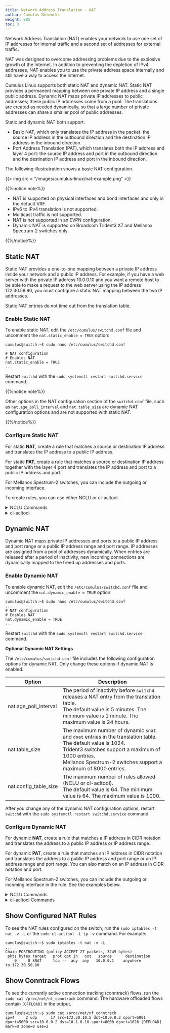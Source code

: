 ```yaml
---
title: Network Address Translation - NAT
author: Cumulus Networks
weight: 885
toc: 3
---
```

Network Address Translation (NAT) enables your network to use one set of IP addresses for internal traffic and a second set of addresses for external traffic.

NAT was designed to overcome addressing problems due to the explosive growth of the Internet. In addition to preventing the depletion of IPv4 addresses, NAT enables you to use the private address space internally and still have a way to access the Internet.

Cumulus Linux supports both static NAT and dynamic NAT. Static NAT provides a permanent mapping between one private IP address and a single public address. Dynamic NAT maps private IP addresses to public addresses; these public IP addresses come from a pool. The translations are created as needed  dynamically, so that a large number of private addresses can share a smaller pool of public addresses.

Static and dynamic NAT both support:

- Basic NAT, which only translates the IP address in the packet: the source IP address in the outbound direction and the destination IP address in the inbound direction.
- Port Address Translation (PAT), which translates both the IP address and layer 4 port: the source IP address and port in the outbound direction and the destination IP address and port in the inbound direction.

The following illustratration shows a basic NAT configuration.

{{< img src = "/images/cumulus-linux/nat-example.png" >}}

{{%notice note%}}

- NAT is supported on physical interfaces and bond interfaces and only in the default VRF.
- IPv6 to IPv4 translation is not supported.
- Multicast traffic is not supported.
- NAT is *not* supported in an EVPN configuration.
- Dynamic NAT is supported on Broadcom Trident3 X7 and Mellanox Spectrum-2 switches only.

{{%/notice%}}

## Static NAT

Static NAT provides a one-to-one mapping between a private IP address inside your network and a public IP address. For example, if you have a web server with the private IP address 10.0.0.10 and you want a remote host to be able to make a request to the web server using the IP address 172.30.58.80, you must configure a static NAT mapping between the two IP addresses.

Static NAT entries do not time out from the translation table.

### Enable Static NAT

To enable static NAT, edit the `/etc/cumulus/switchd.conf` file and uncomment the `nat.static_enable = TRUE` option:

```
cumulus@switch:~$ sudo nano /etc/cumulus/switchd.conf
...
# NAT configuration
# Enables NAT
nat.static_enable = TRUE
...
```

Restart `switchd` with the `sudo systemctl restart switchd.service` command.

{{%notice note%}}

Other options in the NAT configuration section of the `switchd.conf` file, such as `nat.age_poll_interval` and `nat.table_size` are dynamic NAT configuration options and are not supported with static NAT.

{{%/notice%}}

### Configure Static NAT

For static **NAT**, create a rule that matches a source or destination IP address and translates the IP address to a public IP address.

For static **PAT**, create a rule that matches a source or destination IP address together with the layer 4 port and translates the IP address and port to a public IP address and port.

For Mellanox Spectrum-2 switches, you can include the outgoing or incoming interface.

To create rules, you can use either NCLU or cl-acltool.

<details>

<summary>NCLU Commands</summary>

Use the following NCLU commands:

**NAT**

```
net add nat static snat|dnat <protocol> <ip-address> [out-interface|in-interface <interface>] translate <ip-address>
```

**PAT**

```
net add nat static snat|dnat <protocol> <ip-address> <port> [out-interface|in-interface <interface>] translate <ip-address> <port>
```

Where:

- `snat` is the source NAT
- `dnat` is the destination NAT
- `protocol` is TCP, ICMP, or UDP. The protocol is required.
- `out-interface` is the outbound interface for `snat` (Mellanox Spectrum-2 switches only)
- `in-interface` is the inbound interface for `dnat` (Mellanox Spectrum-2 switches only)

**Command Examples**

The following rule matches TCP packets with source IP address 10.0.01 and translates the IP address to 172.30.58.80:

```
cumulus@switch:~$ net add nat static snat tcp 10.0.0.1 translate 172.30.58.80
cumulus@switch:~$ net pending
cumulus@switch:~$ net commit
```

The following rule matches ICMP packets with destination IP address 172.30.58.80 on interface swp51 and translates the IP address to 10.0.0.1

```
cumulus@switch:~$ net add nat static dnat icmp 172.30.58.80 in-interface swp51 translate 10.0.0.1
cumulus@switch:~$ net pending
cumulus@switch:~$ net commit
```

The following rule matches UDP packets with source IP address 10.0.0.1 and source port 5000, and translates the IP address to 172.30.58.80 and the port to 6000.

```
cumulus@switch:~$ net add nat static snat udp 10.0.0.1 5000 translate 172.30.58.80 6000
cumulus@switch:~$ net pending
cumulus@switch:~$ net commit
```

The following rule matches UDP packets with destination IP address 172.30.58.80 and destination port 6000 on interface swp51, and translates the IP address to 10.0.0.1 and the port to 5000:

```
cumulus@switch:~$ net add nat static dnat udp 172.30.58.80 6000 in-interface swp51 translate 10.0.0.1 5000
cumulus@switch:~$ net pending
cumulus@switch:~$ net commit
```

To delete a static rule, run the `net del` command. For example:

```
cumulus@switch:~$ net del nat static snat tcp 10.0.0.1 translate 172.30.58.80
cumulus@switch:~$ net pending
cumulus@switch:~$ net commit
```

</details>

<details>

<summary>cl-acltool </summary>

To add NAT rules using `cl-acltool`, either edit an existing file in the `/etc/cumulus/acl/policy.d` directory and add rules under `[iptables]` or create a new file in the `/etc/cumulus/acl/policy.d` directory and add rules under an `[iptables]` section. For example:

```
cumulus@switch:~$ sudo nano /etc/cumulus/acl/policy.d/60_nat.rules
[iptables]

 #Add rule
 ```

**Example Rules**

The following rule matches TCP packets with source IP address 10.0.01 and translates the IP address to 172.30.58.80:

```
-t nat -A POSTROUTING -s 10.0.0.1 -p tcp -j SNAT --to-source 172.30.58.80
```

The following rule matches ICMP packets with destination IP address 172.30.58.80 on interface swp51 and translates the IP address to 10.0.0.1

```
-t nat -A PREROUTING -d 172.30.58.80 -p icmp --in-interface swp51 -j DNAT --to-destination 10.0.0.1
```

The following rule matches UDP packets with source IP address 10.0.0.1 and source port 5000, and translates the IP address to 172.30.58.80 and the port to 6000.

```
-t nat -A POSTROUTING -s 10.0.0.1 -p udp --sport 5000 -j SNAT --to-source 172.30.58.80:6000
```

The following rule matches UDP packets with destination IP address 172.30.58.80 and destination port 6000 on interface swp51, and translates the IP address to 10.0.0.1 and the port to 5000.

```
-t nat -A PREROUTING -d 172.30.58.80 -p udp --dport 6000 --in-interface swp51  -j DNAT --to-destination 10.0.0.1:5000
```

To delete a static NAT rule, remove the rule from the policy file in the  `/etc/cumulus/acl/policy.d` directory, then run the `sudo cl-acltool -i command`.

</details>

## Dynamic NAT

Dynamic NAT maps private IP addresses and ports to a public IP address and port range or a public IP address range and port range. IP addresses are assigned from a pool of addresses dynamically. When entries are released after a period of inactivity, new incoming connections are dynamically mapped to the freed up addresses and ports.

### Enable Dynamic NAT

To enable dynamic NAT, edit the `/etc/cumulus/switchd.conf` file and uncomment the `nat.dynamic_enable = TRUE` option:

```
cumulus@switch:~$ sudo nano /etc/cumulus/switchd.conf
...
# NAT configuration
# Enables NAT
nat.dynamic_enable = TRUE
...
```

Restart `switchd` with the `sudo systemctl restart switchd.service` command.

**Optional Dynamic NAT Settings**

The `/etc/cumulus/switchd.conf` file includes the following configuration options for dynamic NAT. Only change these options if dynamic NAT is enabled.

| Option | Description |
| ------ | ----------- |
| nat.age_poll_interval | The period of inactivity before `switchd` releases a NAT entry from the translation table.<br>The default value is 5 minutes. The minimum value is 1 minute. The maximum value is 24 hours.|
| nat.table_size | The maximum number of dynamic `snat` and `dnat` entries in the translation table. The default value is 1024.<br>Trident3 switches support a maximum of 1000 entries.<br>Mellanox Spectrum-2 switches support a maximum of 8000 entries. |
| nat.config_table_size | The maximum number of rules allowed (NCLU or cl-acltool).<br>The default value is 64. The minimum value is 64. The maximum value is 1000. |

After you change any of the dynamic NAT configuration options, restart `switchd` with the `sudo systemctl restart switchd.service` command.

### Configure Dynamic NAT

For dynamic **NAT**, create a rule that matches a IP address in CIDR notation and translates the address to a public IP address or IP address range.

For dynamic **PAT**, create a rule that matches an IP address in CIDR notation and translates the address to a public IP address and port range or an IP address range and port range. You can also match on an IP address in CIDR notation and port.

For Mellanox Spectrum-2 switches, you can include the outgoing or incoming interface in the rule. See the examples below.

<details>

<summary>NCLU Commands</summary>

Use the following NCLU commands:

**NAT**

```
net add nat dynamic snat|dnat <protocol> source-ip <ipv4-address/prefixlen>|destination-ip <ip-address/prefixlen> out-interface|in-interface translate <ipv4-address>|<ip-address-range>
```

**PAT**

```
net add nat dynamic snat|dnat <protocol> source-ip <ipv4-address/prefixlen>|destination-ip <ipv4-address/prefixlen> source-port <port>|destination-port <port> out-interface|in-interface translate <ipv4-address> <port-range>|<ipv4-address-range> <port-range>
```

Where:

- `snat` is the source NAT
- `dnat` is the destination NAT
- `protocol` is TCP, ICMP, or UDP. The protocol is required.
- `out-interface` is the outbound interface for `snat` (Mellanox Spectrum-2 switches only)
- `in-interface` is the inbound interface for `dnat` (Mellanox Spectrum-2 switches only)

For source NAT (`snat`), you can match a source IP address or both a source and destination address.

**Example Commands**

The following rule matches TCP packets with source IP address in the range 10.0.0.0/24 on outbound interface swp5 and translates the address dynamically to an IP address in the range 172.30.58.0-172.30.58.80:

```
cumulus@switch:~$ net add nat dynamic snat tcp source-ip 10.0.0.0/24 out-interface swp5 translate 172.30.58.0-172.30.58.80
cumulus@switch:~$ net pending
cumulus@switch:~$ net commit
```

The following rule matches UDP packets with source IP address in the range 10.0.0.0/24 and translates the addresses dynamically to IP address 172.30.58.80 with layer 4 ports in the range 1024-1200:

```
cumulus@switch:~$ net add nat dynamic snat udp source-ip 10.0.0.0/24 translate 172.30.58.80 1024-1200
cumulus@switch:~$ net pending
cumulus@switch:~$ net commit
```

The following rule matches UDP packets with source IP address in the range 10.0.0.0/24 on source port 5000 and translates the addresses dynamically to IP address 172.30.58.80 with layer 4 ports in the range 1024-1200:

```
cumulus@switch:~$ net add nat dynamic snat udp source-ip 10.0.0.0/24 source-port 5000 translate 172.30.58.80 1024-1200
cumulus@switch:~$ net pending
cumulus@switch:~$ net commit
```

The following rule matches TCP packets with destination IP address in the range 10.1.0.0/24 and translates the address dynamically to IP address range 172.30.58.0-172.30.58.80 with layer 4 ports in the range 1024-1200:

```
cumulus@switch:~$ net add nat dynamic dnat tcp destination-ip 10.1.0.0/24 translate 172.30.58.0-172.30.58.80 1024-1200
cumulus@switch:~$ net pending
cumulus@switch:~$ net commit
```

The following rule matches ICMP packets with source IP address in the range 10.0.0.0/24 and destination IP address in the range 10.1.0.0/24, and translates the address dynamically to IP address range 172.30.58.0-172.30.58.80 with layer 4 ports in the range 1024-1200:

```
cumulus@switch:~$ net add nat dynamic snat icmp source-ip 10.0.0.0/24 destination-ip 10.1.0.0/24 translate 172.30.58.0-172.30.58.80 1024-1200
cumulus@switch:~$ net pending
cumulus@switch:~$ net commit
```

To delete a dynamic rule, run the `net del` command. For example:

```
cumulus@switch:~$ net del nat dynamic snat tcp source-ip 10.0.0.0/24 translate 172.30.58.0-172.30.58.80 1024-1200
cumulus@switch:~$ net pending
cumulus@switch:~$ net commit
```

</details>

<details>

<summary>cl-acltool Commands</summary>

To add NAT rules using `cl-acltool`, either edit an existing file in the `/etc/cumulus/acl/policy.d` directory and add rules under `[iptables]` or create a new file in the `/etc/cumulus/acl/policy.d` directory and add rules under an `[iptables]` section. For example:

```
cumulus@switch:~$ sudo nano /etc/cumulus/acl/policy.d/60_nat.rules
[iptables]

 #Add rule
```

**Example Rules**

The following rule matches TCP packets with source IP address in the range 10.0.0.0/24 on outbound interface swp5 and translates the address dynamically to an IP address in the range 172.30.58.0-172.30.58.80.

```
-t nat -A POSTROUTING -s 10.0.0.0/24 --out-interface swp5 -p tcp -j SNAT --to-source 172.30.58.0-172.30.58.80
```

The following rule matches UDP packets with source IP address in the range 10.0.0.0/24 and translates the addresses dynamically to IP address 172.30.58.80 with layer 4 ports in the range 1024-1200:

```
-t nat -A POSTROUTING -s 10.0.0.0/24 -p udp -j SNAT --to-source 172.30.58.80:1024-1200
```

The following rule matches UDP packets with source IP address in the range 10.0.0.0/24 on source port 5000 and translates the addresses dynamically to IP address 172.30.58.80 with layer 4 ports in the range 1024-1200:

```
-t nat -A POSTROUTING -s 10.0.0.0/24 -p udp --sport 5000 -j SNAT --to-source 172.30.58.80:1024-1200
```

The following rule matches TCP packets with destination IP address in the range 10.1.0.0/24 and translates the address dynamically to IP address range 172.30.58.0-172.30.58.80 with layer 4 ports in the range 1024-1200:

```
-t nat -A PREROUTING -d 10.1.0.0/24 -p tcp -j DNAT --to-destination 172.30.58.0-172.30.58.80:1024-1200
```

The following rule matches ICMP packets with source IP address in the range 10.0.0.0/24 and destination IP address in the range 10.1.0.0/24, and translates the address dynamically to IP address range 172.30.58.0-172.30.58.80 with layer 4 ports in the range 1024-1200:

```
-t nat -A POSTROUTING -s 10.0.0.0/24 -d 10.1.0.0/24 -p icmp -j SNAT --to-source 172.30.58.0-172.30.58.80:1024-1200
```

To delete a dynamic NAT rule, remove the rule from the policy file in the  `/etc/cumulus/acl/policy.d` directory, then run the `sudo cl-acltool -i` command.

</details>

## Show Configured NAT Rules

To see the NAT rules configured on the switch, run the `sudo iptables -t nat -v -L` or the
`sudo cl-acltool -L ip -v` command. For example:

```
cumulus@switch:~$ sudo iptables -t nat -v -L
...
Chain POSTROUTING (policy ACCEPT 27 packets, 3249 bytes)
 pkts bytes target   prot opt in   out   source      destination
    0     0 SNAT     tcp --  any  any   10.0.0.1    anywhere     to:172.30.58.80
```

## Show Conntrack Flows

To see the currently active connection tracking (conntrack) flows, run the `sudo cat /proc/net/nf_conntrack` command. The hardware offloaded flows contain `[OFFLOAD]` in the output.

```
cumulus@switch:~$ sudo cat /proc/net/nf_conntrack
ipv4     2 udp      17 src=172.30.10.5 dst=10.0.0.2 sport=5001 dport=5000 src=10.0.0.2 dst=10.1.0.10 sport=6000 dport=1026 [OFFLOAD] mark=0 zone=0 use=2
```
